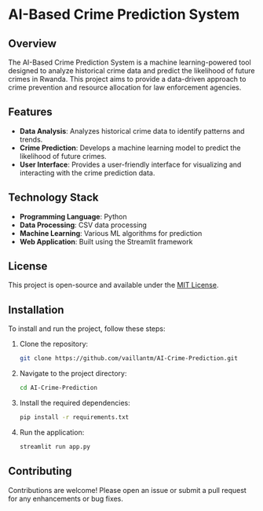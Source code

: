 # AI-Based Crime Prediction System

## Overview
The AI-Based Crime Prediction System is a machine learning-powered tool designed to analyze historical crime data and predict the likelihood of future crimes in Rwanda. This project aims to provide a data-driven approach to crime prevention and resource allocation for law enforcement agencies.

## Features
- **Data Analysis**: Analyzes historical crime data to identify patterns and trends.
- **Crime Prediction**: Develops a machine learning model to predict the likelihood of future crimes.
- **User Interface**: Provides a user-friendly interface for visualizing and interacting with the crime prediction data.

## Technology Stack
- **Programming Language**: Python
- **Data Processing**: CSV data processing
- **Machine Learning**: Various ML algorithms for prediction
- **Web Application**: Built using the Streamlit framework

## License
This project is open-source and available under the [MIT License](https://opensource.org/licenses/MIT).

## Installation
To install and run the project, follow these steps:
1. Clone the repository:
   ```bash
   git clone https://github.com/vaillantm/AI-Crime-Prediction.git
   ```
2. Navigate to the project directory:
   ```bash
   cd AI-Crime-Prediction
   ```
3. Install the required dependencies:
   ```bash
   pip install -r requirements.txt
   ```
4. Run the application:
   ```bash
   streamlit run app.py
   ```

## Contributing
Contributions are welcome! Please open an issue or submit a pull request for any enhancements or bug fixes.



